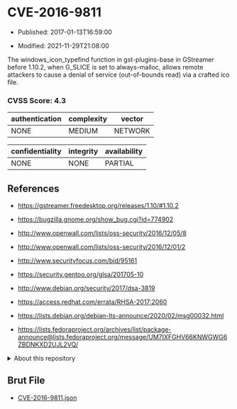 # CVE-2016-9811

- Published: 2017-01-13T16:59:00

- Modified: 2021-11-29T21:08:00

The windows_icon_typefind function in gst-plugins-base in GStreamer before 1.10.2, when G_SLICE is set to always-malloc, allows remote attackers to cause a denial of service (out-of-bounds read) via a crafted ico file.

### CVSS Score: **4.3**

| authentication | complexity | vector |
| --- | --- | --- |
| NONE | MEDIUM | NETWORK |

| confidentiality | integrity | availability |
| --- | --- | --- |
| NONE | NONE | PARTIAL |

## References

* https://gstreamer.freedesktop.org/releases/1.10/#1.10.2

* https://bugzilla.gnome.org/show_bug.cgi?id=774902

* http://www.openwall.com/lists/oss-security/2016/12/05/8

* http://www.openwall.com/lists/oss-security/2016/12/01/2

* http://www.securityfocus.com/bid/95161

* https://security.gentoo.org/glsa/201705-10

* http://www.debian.org/security/2017/dsa-3819

* https://access.redhat.com/errata/RHSA-2017:2060

* https://lists.debian.org/debian-lts-announce/2020/02/msg00032.html

* https://lists.fedoraproject.org/archives/list/package-announce@lists.fedoraproject.org/message/UM7IXFGHV66KNWGWG6ZBDNKXD2UJL2VQ/

<details>
<summary>About this repository</summary> 

  This repository is part of the project [Live Hack CVE](https://github.com/Live-Hack-CVE). Main website can be found [www.live-hack.org](https://www.live-hack.org) 
  
  Made by [Sn0wAlice](https://github.com/Sn0wAlice) for the people that care about security and need to have a feed of the latest CVEs. Hope you enjoy it, don't forget to star the repo and follow me on [Twitter](https://twitter.com/Sn0wAlice) and [Github](https://github.com/Sn0wAlice). And that is my [personnal website](https://www.alice-snow.me/)

  - [Home Page](https://github.com/Live-Hack-CVE)
  - [Framework](https://github.com/Live-Hack-CVE/cve-framework)
  - [CVE database](https://github.com/Live-Hack-CVE/full_database)
  - [Changelog](https://github.com/Live-Hack-CVE/Changelog)
</details>

## Brut File

* [CVE-2016-9811.json](https://raw.githubusercontent.com/Live-Hack-CVE/full_database/main/cves/2016/CVE-2016-9811.json)

